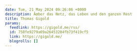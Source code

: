 ```yaml
---
date: Tue, 21 May 2024 09:26:06 +0000
description: Ãœber das Netz, das Leben und den ganzen Rest
title: Thomas Gigold
params:
  feedlink: https://gigold.me/rss/
  id: 758fe9279a69a26453284fb73f419cf5
  link: https://gigold.me/
  blogrolls: []
---
```

